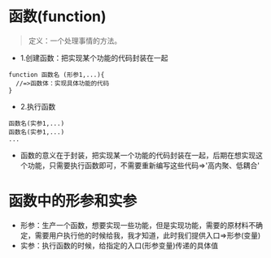 # 函数(function)
> 定义：一个处理事情的方法。
- 1.创建函数：把实现某个功能的代码封装在一起
```
function 函数名 (形参1,...){
  //=>函数体：实现具体功能的代码
}
```
- 2.执行函数
```
函数名(实参1,...)
函数名(实参1,...)
...
```
- 函数的意义在于封装，把实现某一个功能的代码封装在一起，后期在想实现这个功能，只需要执行函数即可，不需要重新编写这些代码=>'高内聚、低耦合'
# 函数中的形参和实参
- 形参：生产一个函数，想要实现一些功能，但是实现功能，需要的原材料不确定，需要用户执行他的时候给我，我才知道，此时我们提供入口=>形参(变量)
- 实参：执行函数的时候，给指定的入口(形参变量)传递的具体值